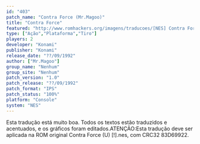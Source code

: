 ```yaml
---
id: "403"
patch_name: "Contra Force (Mr.Magoo)"
title: "Contra Force"
featured: "http://www.romhackers.org/imagens/traducoes/[NES] Contra Force - Mr.Magoo - 1.png"
type: ["Ação","Plataforma","Tiro"]
players: 2
developer: "Konami"
publisher: "Konami"
release_date: "??/09/1992"
author: ["Mr.Magoo"]
group_name: "Nenhum"
group_site: "Nenhum"
patch_version: "1.0"
patch_release: "??/09/1992"
patch_format: "IPS"
patch_status: "100%"
platform: "Console"
system: "NES"
---
```


Esta tradução está muito boa. Todos os textos estão traduzidos e acentuados, e os gráficos foram editados.ATENÇÃO:Esta tradução deve ser aplicada na ROM original Contra Force (U) [!].nes, com CRC32 83D69922.